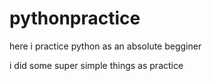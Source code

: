 # pythonpractice

here i practice python as an absolute begginer 

i did some super simple things as practice



